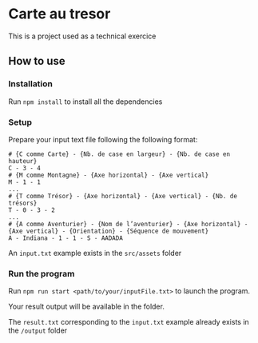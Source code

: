 # Carte au tresor

This is a project used as a technical exercice

## How to use

### Installation
Run `npm install` to install all the dependencies

### Setup
Prepare your input text file following the following format: 

```
# {C comme Carte} - {Nb. de case en largeur} - {Nb. de case en hauteur}
C​ - 3 - 4
# {M comme Montagne} - {Axe horizontal} - {Axe vertical}
M​ - 1 - 1
...
# {T comme Trésor} - {Axe horizontal} - {Axe vertical} - {Nb. de trésors}
T​ - 0 - 3 - 2
...
# {A comme Aventurier} - {Nom de l’aventurier} - {Axe horizontal} - {Axe vertical} - {Orientation} - {Séquence de mouvement}
A​ - Indiana - 1 - 1 - S - AADADA
```
An `input.txt` example exists in the `src/assets` folder

### Run the program
Run `npm run start <path/to/your/inputFile.txt>` to launch the program.

Your result output will be available in the  folder.

The `result.txt` corresponding to the `input.txt` example already exists in the `/output` folder
